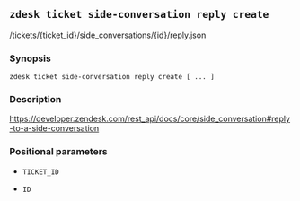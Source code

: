 ## `zdesk ticket side-conversation reply create`

/tickets/{ticket_id}/side_conversations/{id}/reply.json

### Synopsis

    zdesk ticket side-conversation reply create [ ... ]

### Description

https://developer.zendesk.com/rest_api/docs/core/side_conversation#reply-to-a-side-conversation

### Positional parameters

* `TICKET_ID`

* `ID`

